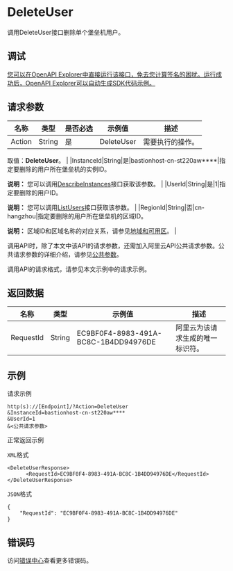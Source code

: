 # DeleteUser

调用DeleteUser接口删除单个堡垒机用户。

## 调试

[您可以在OpenAPI Explorer中直接运行该接口，免去您计算签名的困扰。运行成功后，OpenAPI Explorer可以自动生成SDK代码示例。](https://api.aliyun.com/#product=Yundun-bastionhost&api=DeleteUser&type=RPC&version=2019-12-09)

## 请求参数

|名称|类型|是否必选|示例值|描述|
|--|--|----|---|--|
|Action|String|是|DeleteUser|需要执行的操作。

 取值：**DeleteUser**。 |
|InstanceId|String|是|bastionhost-cn-st220aw\*\*\*\*|指定要删除的用户所在堡垒机的实例ID。

 **说明：** 您可以调用[DescribeInstances](~~153281~~)接口获取该参数。 |
|UserId|String|是|1|指定要删除的用户ID。

 **说明：** 您可以调用[ListUsers](~~204522~~)接口获取该参数。 |
|RegionId|String|否|cn-hangzhou|指定要删除的用户所在堡垒机的区域ID。

 **说明：** 区域ID和区域名称的对应关系，请参见[地域和可用区](~~40654~~)。 |

调用API时，除了本文中该API的请求参数，还需加入阿里云API公共请求参数。公共请求参数的详细介绍，请参见[公共参数](~~148139~~)。

调用API的请求格式，请参见本文示例中的请求示例。

## 返回数据

|名称|类型|示例值|描述|
|--|--|---|--|
|RequestId|String|EC9BF0F4-8983-491A-BC8C-1B4DD94976DE|阿里云为该请求生成的唯一标识符。 |

## 示例

请求示例

```
http(s)://[Endpoint]/?Action=DeleteUser
&InstanceId=bastionhost-cn-st220aw****
&UserId=1
&<公共请求参数>
```

正常返回示例

`XML`格式

```
<DeleteUserResponse>
      <RequestId>EC9BF0F4-8983-491A-BC8C-1B4DD94976DE</RequestId>
</DeleteUserResponse>
```

`JSON`格式

```
{
	"RequestId": "EC9BF0F4-8983-491A-BC8C-1B4DD94976DE"
}
```

## 错误码

访问[错误中心](https://error-center.alibabacloud.com/status/product/Yundun-bastionhost)查看更多错误码。

